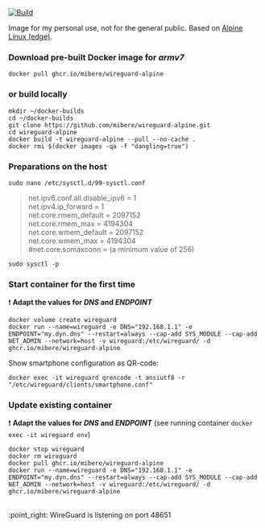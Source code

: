 [![Build](https://github.com/mibere/wireguard-alpine/actions/workflows/publish-image.yml/badge.svg?branch=main)](https://github.com/mibere/wireguard-alpine/actions/workflows/publish-image.yml)

Image for my personal use, not for the general public. Based on [Alpine Linux (edge)](https://www.alpinelinux.org/).

### Download pre-built Docker image for _armv7_
```
docker pull ghcr.io/mibere/wireguard-alpine
```

### or build locally
```
mkdir ~/docker-builds
cd ~/docker-builds
git clone https://github.com/mibere/wireguard-alpine.git
cd wireguard-alpine
docker build -t wireguard-alpine --pull --no-cache .
docker rmi $(docker images -qa -f "dangling=true")
```

### Preparations on the host
```
sudo nano /etc/sysctl.d/99-sysctl.conf
```

> net.ipv6.conf.all.disable_ipv6 = 1  
> net.ipv4.ip_forward = 1  
> net.core.rmem_default = 2097152  
> net.core.rmem_max = 4194304  
> net.core.wmem_default = 2097152  
> net.core.wmem_max = 4194304  
> #net.core.somaxconn = (a minimum value of 256)

```
sudo sysctl -p
```

### Start container for the first time
:exclamation: **Adapt the values for _DNS_ and _ENDPOINT_**

```
docker volume create wireguard
docker run --name=wireguard -e DNS="192.168.1.1" -e ENDPOINT="my.dyn.dns" --restart=always --cap-add SYS_MODULE --cap-add NET_ADMIN --network=host -v wireguard:/etc/wireguard/ -d ghcr.io/mibere/wireguard-alpine
```

Show smartphone configuration as QR-code:
```
docker exec -it wireguard qrencode -t ansiutf8 -r "/etc/wireguard/clients/smartphone.conf"
```

### Update existing container
:exclamation: **Adapt the values for _DNS_ and _ENDPOINT_** (see running container `docker exec -it wireguard env`)

```
docker stop wireguard
docker rm wireguard
docker pull ghcr.io/mibere/wireguard-alpine
docker run --name=wireguard -e DNS="192.168.1.1" -e ENDPOINT="my.dyn.dns" --restart=always --cap-add SYS_MODULE --cap-add NET_ADMIN --network=host -v wireguard:/etc/wireguard/ -d ghcr.io/mibere/wireguard-alpine
```
<br/>
:point_right: WireGuard is listening on port 48651
